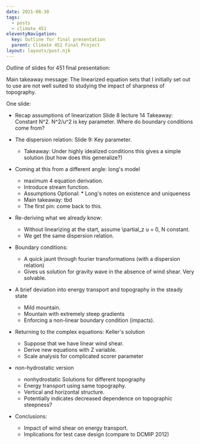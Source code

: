 ```yaml
---
date: 2021-08-30
tags:
  - posts
  - climate_451
eleventyNavigation:
  key: Outline for final presentation
  parent: Climate 451 Final Project
layout: layouts/post.njk
---
```


Outline of slides for 451 final presentation:

Main takeaway message: The linearized equation sets that I initially set out to use
are not well suited to studying the impact of sharpness of topography.

One slide:
* Recap assumptions of linearization  Slide 8 lecture 14
  Takeaway: Constant N^2. N^2/u^2 is key parameter. Where do boundary conditions come from?
* The dispersion relation: Slide 9: Key parameter. 
  * Takeaway: Under highly idealized conditions this gives a simple solution (but how does this generalize?)


* Coming at this from a different angle: long's model
  * maximum 4 equation derivation.
  * Introduce stream function. 
  * Assumptions
Optional: *  Long's notes on existence and uniqueness
  * Main takeaway: tbd
  * The first pin: come back to this.

* Re-deriving what we already know: 
  * Without linearizing at the start, assume \partial_z u = 0, N constant.
  * We get the same dispersion relation.
* Boundary conditions:
  * A quick jaunt through fourier transformations (with a dispersion relation)
  * Gives us solution for gravity wave in the absence of wind shear. Very solvable.
* A brief deviation into energy transport and topography in the steady state
  * Mild mountain.
  * Mountain with extremely steep gradients
  * Enforcing a non-linear boundary condition (impacts).
* Returning to the complex equations: Keller's solution
  * Suppose that we have linear wind shear. 
  * Derive new equations with Z variable.
  * Scale analysis for complicated scorer parameter
* non-hydrostatic version
  * nonhydrostatic Solutions for different topography
  * Energy transport using same topography.
  * Vertical and horizontal structure.
  * Potentially indicates decreased dependence on topographic steepness?

* Conclusions:
  * Impact of wind shear on energy transport.
  * Implications for test case design (compare to DCMIP 2012)
